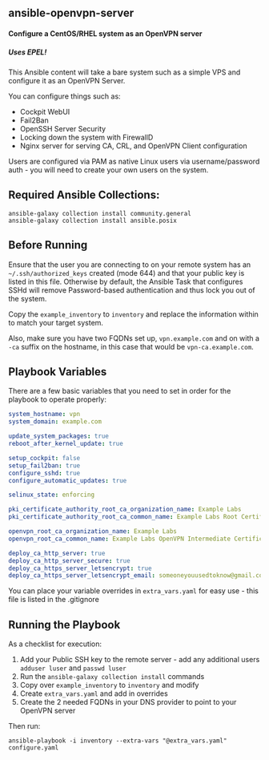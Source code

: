 ## ansible-openvpn-server
#### Configure a CentOS/RHEL system as an OpenVPN server
##### Uses EPEL!

This Ansible content will take a bare system such as a simple VPS and configure it as an OpenVPN Server.

You can configure things such as:

- Cockpit WebUI
- Fail2Ban
- OpenSSH Server Security
- Locking down the system with FirewallD
- Nginx server for serving CA, CRL, and OpenVPN Client configuration

Users are configured via PAM as native Linux users via username/password auth - you will need to create your own users on the system.

## Required Ansible Collections:

```
ansible-galaxy collection install community.general
ansible-galaxy collection install ansible.posix
```

## Before Running

Ensure that the user you are connecting to on your remote system has an `~/.ssh/authorized_keys` created (mode 644) and that your public key is listed in this file.  Otherwise by default, the Ansible Task that configures SSHd will remove Password-based authentication and thus lock you out of the system.

Copy the `example_inventory` to `inventory` and replace the information within to match your target system.

Also, make sure you have two FQDNs set up, `vpn.example.com` and on with a `-ca` suffix on the hostname, in this case that would be `vpn-ca.example.com`.

## Playbook Variables

There are a few basic variables that you need to set in order for the playbook to operate properly:

```yaml
system_hostname: vpn
system_domain: example.com

update_system_packages: true
reboot_after_kernel_update: true

setup_cockpit: false
setup_fail2ban: true
configure_sshd: true
configure_automatic_updates: true

selinux_state: enforcing

pki_certificate_authority_root_ca_organization_name: Example Labs
pki_certificate_authority_root_ca_common_name: Example Labs Root Certificate Authority

openvpn_root_ca_organization_name: Example Labs
openvpn_root_ca_common_name: Example Labs OpenVPN Intermediate Certificate Authority

deploy_ca_http_server: true
deploy_ca_http_server_secure: true
deploy_ca_https_server_letsencrypt: true
deploy_ca_https_server_letsencrypt_email: someoneyouusedtoknow@gmail.com
```

You can place your variable overrides in `extra_vars.yaml` for easy use - this file is listed in the .gitignore

## Running the Playbook

As a checklist for execution:

1. Add your Public SSH key to the remote server - add any additional users `adduser luser` and `passwd luser`
2. Run the `ansible-galaxy collection install` commands
3. Copy over `example_inventory` to `inventory` and modify
4. Create `extra_vars.yaml` and add in overrides
5. Create the 2 needed FQDNs in your DNS provider to point to your OpenVPN server

Then run:

`ansible-playbook -i inventory --extra-vars "@extra_vars.yaml" configure.yaml`